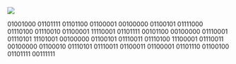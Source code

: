 ![](https://komarev.com/ghpvc/?username=LittleNoqz&style=for-the-badge)

01001000 01101111 01101100 01100001 00100000 01100101 01111000 01110100 01110010 01100001 11110001 01101111 00101100 00100000 01110001 01110101 11101001 00100000 01100101 01110011 01110100 11100001 01110011 00100000 01100010 01110101 01110011 01100011 01100001 01101110 01100100 01101111 00111111
